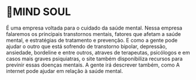 # 🌸MIND SOUL
É uma empresa voltada para o cuidado da saúde mental. Nessa empresa falaremos os principais transtornos mentais, fatores que afetam a saúde mental, e estratégias de tratamento e prevenção.  E como a gente pode   ajudar o outro que está sofrendo de transtorno bipolar, depressão, ansiedade, bordeline e entre outros, atraves de terapeutas, psicólogos e em casos mais graves psiquiatras, o site também disponibiliza recursos para previnir essas doenças mentais. A gente irá descrever também, como A internet pode ajudar em relação à saúde mental.
